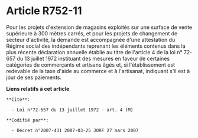 # Article R752-11

Pour les projets d'extension de magasins exploités sur une surface de vente supérieure à 300 mètres carrés, et pour les
projets de changement de secteur d'activité, la demande est accompagnée d'une attestation du Régime social des indépendants
reprenant les éléments contenus dans la plus récente déclaration annuelle établie au titre de l'article 4 de la loi n° 72-657
du 13 juillet 1972 instituant des mesures en faveur de certaines catégories de commerçants et artisans âgés et, si
l'établissement est redevable de la taxe d'aide au commerce et à l'artisanat, indiquant s'il est à jour de ses paiements.

**Liens relatifs à cet article**

	**Cite**:

	  - Loi n°72-657 du 13 juillet 1972 - art. 4 (M)

	**Codifié par**:

	  - Décret n°2007-431 2007-03-25 JORF 27 mars 2007
